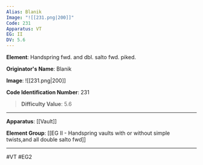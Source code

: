 ```yaml
---
Alias: Blanik
Image: "![[231.png|200]]"
Code: 231
Apparatus: VT
EG: II
DV: 5.6
---
```

**Element**: Handspring fwd. and dbl. salto fwd. piked.

**Originator's Name**: Blanik

**Image**:
![[231.png|200]]

**Code Identification Number**: 231

>**Difficulty Value**: 5.6

___
**Apparatus**: [[Vault]]

**Element Group**: [[EG II -   Handspring vaults with or without simple twists,and all double salto fwd]]
___
#VT #EG2

